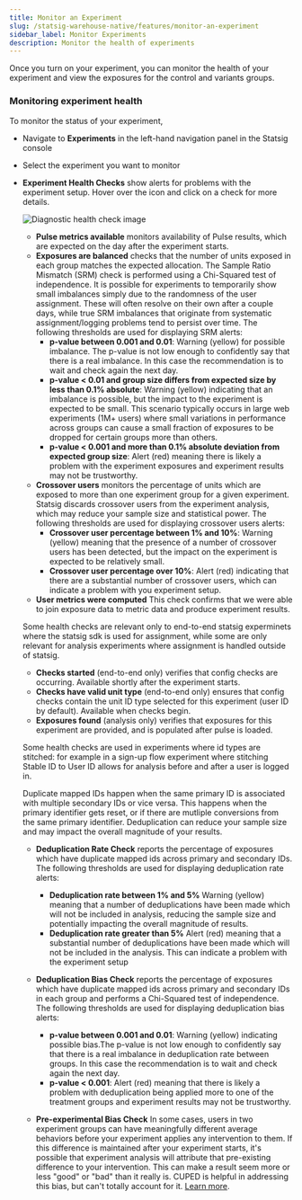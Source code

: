 ```yaml
---
title: Monitor an Experiment
slug: /statsig-warehouse-native/features/monitor-an-experiment
sidebar_label: Monitor Experiments
description: Monitor the health of experiments
---
```


Once you turn on your experiment, you can monitor the health of your experiment and view the exposures for the control and variants groups.

### Monitoring experiment health
To monitor the status of your experiment, 
 - Navigate to **Experiments** in the left-hand navigation panel in the Statsig console
 - Select the experiment you want to monitor 
 - **Experiment Health Checks** show alerts for problems with the experiment setup.  Hover over the icon and click on a check for more details.
   
   ![Diagnostic health check image](https://github.com/statsig-io/docs/assets/5475308/8b557e40-2473-45e1-ac0c-bd61a2eb5208)

    - **Pulse metrics available**  monitors availability of Pulse results, which are expected on the day after the experiment starts.  
    - **Exposures are balanced** checks that the number of units exposed in each group matches the expected allocation.  The Sample Ratio Mismatch (SRM) check is performed using a Chi-Squared test of independence. It is possible for experiments to temporarily show small imbalances simply due to the randomness of the user assignment.  These will often resolve on their own after a couple days, while true SRM imbalances that originate from systematic assignment/logging problems tend to persist over time.  The following thresholds are used for displaying SRM alerts:
      - **p-value between 0.001 and 0.01**: Warning (yellow) for possible imbalance. The p-value is not low enough to confidently say that there is a real imbalance.  In this case the recommendation is to wait and check again the next day.
      - **p-value < 0.01 and group size differs from expected size by less than 0.1% absolute**: Warning (yellow) indicating that an imbalance is possible, but the impact to the experiment is expected to be small.  This scenario typically occurs in large web experiments (1M+ users) where small variations in performance across groups can cause a small fraction of exposures to be dropped for certain groups more than others. 
      - **p-value < 0.001 and more than 0.1% absolute deviation from expected group size**: Alert (red) meaning there is likely a problem with the experiment exposures and experiment results may not be trustworthy.
    - **Crossover users** monitors the percentage of units which are exposed to more than one experiment group for a given experiment. Statsig discards crossover users from the experiment analysis, which may reduce your sample size and statistical power. The following thresholds are used for displaying crossover users alerts:
      - **Crossover user percentage between 1% and 10%**: Warning (yellow) meaning that the presence of a number of crossover users has been detected, but the impact on the experiment is expected to be relatively small.
      - **Crossover user percentage over 10%**: Alert (red) indicating that there are a substantial number of crossover users, which can indicate a problem with you experiment setup.
    - **User metrics were computed** This check confirms that we were able to join exposure data to metric data and produce experiment results.

    Some health checks are relevant only to end-to-end statsig experminets where the statsig sdk is used for assignment, while some are only relevant for analysis experiments where assignment is handled outside of statsig.

    - **Checks started** (end-to-end only) verifies that config checks are occurring.  Available shortly after the experiment starts.  
    - **Checks have valid unit type** (end-to-end only) ensures that config checks contain the unit ID type selected for this experiment (user ID by default).  Available when checks begin.
    - **Exposures found** (analysis only) verifies that exposures for this experiment are provided, and is populated after pulse is loaded.

    Some health checks are used in experiments where id types are stitched: for example in a sign-up flow experiment where stitching Stable ID to User ID allows for analysis before and after a user is logged in.

    Duplicate mapped IDs happen when the same primary ID is associated with multiple secondary IDs or vice versa. This happens when the primary identifier gets reset, or if there are mutliple conversions from the same primary identifier. Deduplication can reduce your sample size and may impact the overall magnitude of your results.

    - **Deduplication Rate Check** reports the percentage of exposures which have duplicate mapped ids across primary and secondary IDs. The following thresholds are used for displaying deduplication rate alerts:
      - **Deduplication rate between 1% and 5%** Warning (yellow) meaning that a number of deduplications have been made which will not be included in analysis, reducing the sample size and potentially impacting the overall magnitude of results. 
      - **Deduplication rate greater than 5%** Alert (red) meaning that a substantial number of deduplications have been made which will not be included in the analysis. This can indicate a problem with the experiment setup
    - **Deduplication Bias Check** reports the percentage of exposures which have duplicate mapped ids across primary and secondary IDs in each group and performs a Chi-Squared test of independence. The following thresholds are used for displaying deduplication bias alerts:
      - **p-value between 0.001 and 0.01**: Warning (yellow) indicating possible bias.The p-value is not low enough to confidently say that there is a real imbalance in deduplication rate between groups. In this case the recommendation is to wait and check again the next day.
      - **p-value < 0.001**: Alert (red) meaning that there is likely a problem with deduplication being applied more to one of the treatment groups and experiment results may not be trustworthy.
     
   - **Pre-experimental Bias Check** In some cases, users in two experiment groups can have meaningfully different average behaviors before your experiment applies any intervention to them. If this difference is maintained after your experiment starts, it's possible that experiment analysis will attribute that pre-existing difference to your intervention. This can make a result seem more or less "good" or "bad" than it really is. CUPED is helpful in addressing this bias, but can't totally account for it. [Learn more](https://docs.statsig.com/stats-engine/pre-experiment-bias).
